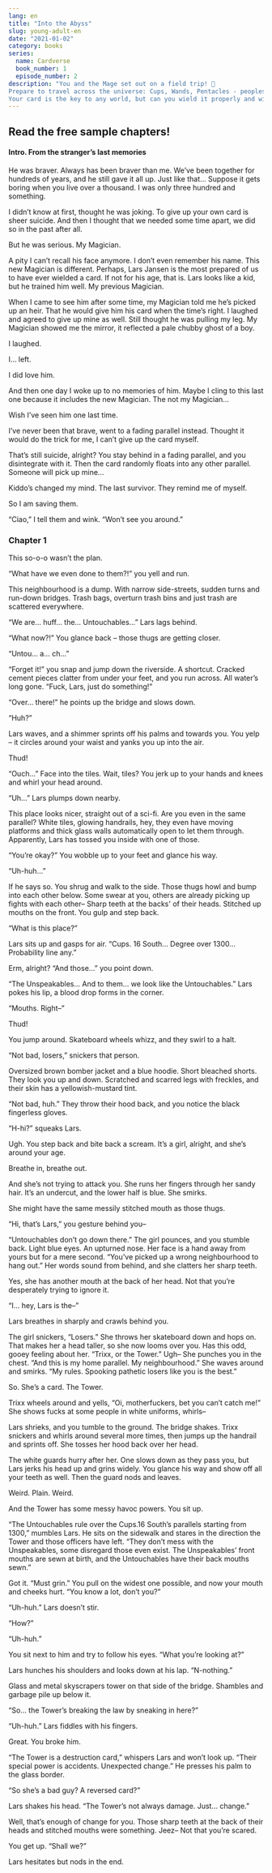 ```yaml
---
lang: en
title: "Into the Abyss"
slug: young-adult-en
date: "2021-01-02"
category: books
series: 
  name: Cardverse
  book_number: 1
  episode_number: 2
description: "You and the Mage set out on a field trip! 🚀 
Prepare to travel across the universe: Cups, Wands, Pentacles - peoples with stitched mouths and half-felines. Also, apparently, the Black Emperor's back (scary!), Maze is out there to get you, and the Sun guards her twin's secrets. 
Your card is the key to any world, but can you wield it properly and will that be enough to survive? "
---
```


## Read the free sample chapters!

#### Intro. From the stranger’s last memories

He was braver. Always has been braver than me. We’ve been together for hundreds of years, and he still gave it all up. Just like that… Suppose it gets boring when you live over a thousand. I was only three hundred and something.

I didn’t know at first, thought he was joking. To give up your own card is sheer suicide. And then I thought that we needed some time apart, we did so in the past after all. 

But he was serious. My Magician. 

A pity I can’t recall his face anymore. I don’t even remember his name. This new Magician is different. Perhaps, Lars Jansen is the most prepared of us to have ever wielded a card. If not for his age, that is. Lars looks like a kid, but he trained him well. My previous Magician.

When I came to see him after some time, my Magician told me he’s picked up an heir. That he would give him his card when the time’s right. I laughed and agreed to give up mine as well. Still thought he was pulling my leg. My Magician showed me the mirror, it reflected a pale chubby ghost of a boy.

I laughed.

I… left.

I did love him.

And then one day I woke up to no memories of him. Maybe I cling to this last one because it includes the new Magician. The not my Magician…

Wish I’ve seen him one last time.

I’ve never been that brave, went to a fading parallel instead. Thought it would do the trick for me, I can’t give up the card myself. 

That’s still suicide, alright? You stay behind in a fading parallel, and you disintegrate with it. Then the card randomly floats into any other parallel. Someone will pick up mine…

Kiddo’s changed my mind. The last survivor. They remind me of myself.

So I am saving them.

“Ciao,” I tell them and wink. “Won’t see you around.”


### Chapter 1

This so-o-o wasn’t the plan.

“What have we even done to them?!” you yell and run. 

This neighbourhood is a dump. With narrow side-streets, sudden turns and run-down bridges. Trash bags, overturn trash bins and just trash are scattered everywhere.

“We are… huff… the… Untouchables…” Lars lags behind.

“What now?!” You glance back – those thugs are getting closer. 

“Untou… a… ch…”

“Forget it!” you snap and jump down the riverside. A shortcut. Cracked cement pieces clatter from under your feet, and you run across. All water’s long gone. “Fuck, Lars, just do something!”

“Over… there!” he points up the bridge and slows down.

“Huh?” 

Lars waves, and a shimmer sprints off his palms and towards you. You yelp – it circles around your waist and yanks you up into the air.

Thud!

“Ouch…” Face into the tiles. Wait, tiles? You jerk up to your hands and knees and whirl your head around.

“Uh…” Lars plumps down nearby. 

This place looks nicer, straight out of a sci-fi. Are you even in the same parallel? White tiles, glowing handrails, hey, they even have moving platforms and thick glass walls automatically open to let them through.
 Apparently, Lars has tossed you inside with one of those.

“You’re okay?” You wobble up to your feet and glance his way.

“Uh-huh…”

If he says so. You shrug and walk to the side. Those thugs howl and bump into each other below. Some swear at you, others are already picking up fights with each other– Sharp teeth at the backs' of their heads. Stitched up mouths on the front. You gulp and step back.

“What is this place?” 

Lars sits up and gasps for air. “Cups. 16 South… Degree over 1300… Probability line any.” 

Erm, alright? “And those…” you point down.

“The Unspeakables… And to them… we look like the Untouchables.” Lars pokes his lip, a blood drop forms in the corner. 

“Mouths. Right–”

Thud!

You jump around. Skateboard wheels whizz, and they swirl to a halt.

“Not bad, losers,” snickers that person. 

Oversized brown bomber jacket and a blue hoodie. Short bleached shorts. They look you up and down. Scratched and scarred legs with freckles, and their skin has a yellowish-mustard tint. 

“Not bad, huh.” They throw their hood back, and you notice the black fingerless gloves.

“H-hi?” squeaks Lars.

Ugh. You step back and bite back a scream. It’s a girl, alright, and she’s around your age. 

Breathe in, breathe out. 

And she’s not trying to attack you. She runs her fingers through her sandy hair. It’s an undercut, and the lower half is blue. She smirks. 

She might have the same messily stitched mouth as those thugs. 

“Hi, that’s Lars,” you gesture behind you–

“Untouchables don’t go down there.” The girl pounces, and you stumble back. Light blue eyes. An upturned nose. Her face is a hand away from yours but for a mere second. “You’ve picked up a wrong neighbourhood to hang out.” Her words sound from behind, and she clatters her sharp teeth. 

Yes, she has another mouth at the back of her head. Not that you’re desperately trying to ignore it.

“I… hey, Lars is the–”

Lars breathes in sharply and crawls behind you.

The girl snickers, “Losers.” She throws her skateboard down and hops on. That makes her a head taller, so she now looms over you. Has this odd, gooey feeling about her. “Trixx, or the Tower.” Ugh– She punches you in the chest. “And this is my home parallel. My neighbourhood.” She waves around and smirks. “My rules. Spooking pathetic losers like you is the best.”

So. She’s a card. The Tower.

Trixx wheels around and yells, “Oi, motherfuckers, bet you can’t catch me!” She shows fucks at some people in white uniforms, whirls– 

Lars shrieks, and you tumble to the ground. The bridge shakes. Trixx snickers and whirls around several more times, then jumps up the handrail and sprints off. She tosses her hood back over her head. 

The white guards hurry after her. One slows down as they pass you, but Lars jerks his head up and grins widely. You glance his way and show off all your teeth as well. Then the guard nods and leaves. 

Weird. Plain. Weird. 

And the Tower has some messy havoc powers. You sit up.

“The Untouchables rule over the Cups.16 South’s parallels starting from 1300,” mumbles Lars. He sits on the sidewalk and stares in the direction the Tower and those officers have left. “They don’t mess with the Unspeakables, some disregard those even exist. The Unspeakables’ front mouths are sewn at birth, and the Untouchables have their back mouths sewn.”

Got it. “Must grin.” You pull on the widest one possible, and now your mouth and cheeks hurt. “You know a lot, don’t you?”

“Uh-huh.” Lars doesn’t stir.

“How?”

“Uh-huh.” 

You sit next to him and try to follow his eyes. “What you’re looking at?”

Lars hunches his shoulders and looks down at his lap. “N-nothing.”

Glass and metal skyscrapers tower on that side of the bridge. Shambles and garbage pile up below it. 

“So… the Tower’s breaking the law by sneaking in here?”

“Uh-huh.” Lars fiddles with his fingers.

Great. You broke him.

“The Tower is a destruction card,” whispers Lars and won’t look up. “Their special power is accidents. Unexpected change.” He presses his palm to the glass border.

“So she’s a bad guy? A reversed card?”

Lars shakes his head. “The Tower’s not always damage. Just… change.”

Well, that’s enough of change for you. Those sharp teeth at the back of their heads and stitched mouths were something. Jeez– Not that you’re scared. 

You get up. “Shall we?”

Lars hesitates but nods in the end.
